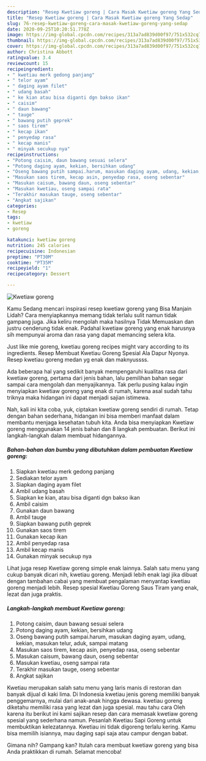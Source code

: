 ```yaml
---
description: "Resep Kwetiaw goreng | Cara Masak Kwetiaw goreng Yang Sedap"
title: "Resep Kwetiaw goreng | Cara Masak Kwetiaw goreng Yang Sedap"
slug: 76-resep-kwetiaw-goreng-cara-masak-kwetiaw-goreng-yang-sedap
date: 2020-09-25T10:20:51.778Z
image: https://img-global.cpcdn.com/recipes/313a7ad839d00f97/751x532cq70/kwetiaw-goreng-foto-resep-utama.jpg
thumbnail: https://img-global.cpcdn.com/recipes/313a7ad839d00f97/751x532cq70/kwetiaw-goreng-foto-resep-utama.jpg
cover: https://img-global.cpcdn.com/recipes/313a7ad839d00f97/751x532cq70/kwetiaw-goreng-foto-resep-utama.jpg
author: Christina Abbott
ratingvalue: 3.4
reviewcount: 15
recipeingredient:
- " kwetiau merk gedong panjang"
- " telor ayam"
- " daging ayam filet"
- " udang basah"
- " ke kian atau bisa diganti dgn bakso ikan"
- " caisim"
- " daun bawang"
- " tauge"
- " bawang putih geprek"
- " saos tirem"
- " kecap ikan"
- " penyedap rasa"
- " kecap manis"
- " minyak secukup nya"
recipeinstructions:
- "Potong caisim, daun bawang sesuai selera"
- "Potong daging ayam, kekian, bersihkan udang"
- "Oseng bawang putih sampai.harum, masukan daging ayam, udang, kekian, masukan telur, aduk, sampai matang"
- "Masukan saos tirem, kecap asin, penyedap rasa, oseng sebentar"
- "Masukan caisum, bawang daun, oseng sebentar"
- "Masukan kwetiau, oseng sampai rata"
- "Terakhir masukan tauge, oseng sebentar"
- "Angkat sajikan"
categories:
- Resep
tags:
- kwetiaw
- goreng

katakunci: kwetiaw goreng 
nutrition: 245 calories
recipecuisine: Indonesian
preptime: "PT30M"
cooktime: "PT35M"
recipeyield: "1"
recipecategory: Dessert

---
```



![Kwetiaw goreng](https://img-global.cpcdn.com/recipes/313a7ad839d00f97/751x532cq70/kwetiaw-goreng-foto-resep-utama.jpg)

Kamu Sedang mencari inspirasi resep kwetiaw goreng yang Bisa Manjain Lidah? Cara menyiapkannya memang tidak terlalu sulit namun tidak gampang juga. Jika keliru mengolah maka hasilnya Tidak Memuaskan dan justru cenderung tidak enak. Padahal kwetiaw goreng yang enak harusnya sih mempunyai aroma dan rasa yang dapat memancing selera kita.

Just like mie goreng, kwetiau goreng recipes might vary according to its ingredients. Resep Membuat Kwetiau Goreng Spesial Ala Dapur Nyonya. Resep kwetiau goreng medan yg enak dan maknyussss.

Ada beberapa hal yang sedikit banyak mempengaruhi kualitas rasa dari kwetiaw goreng, pertama dari jenis bahan, lalu pemilihan bahan segar sampai cara mengolah dan menyajikannya. Tak perlu pusing kalau ingin menyiapkan kwetiaw goreng yang enak di rumah, karena asal sudah tahu triknya maka hidangan ini dapat menjadi sajian istimewa.


Nah, kali ini kita coba, yuk, ciptakan kwetiaw goreng sendiri di rumah. Tetap dengan bahan sederhana, hidangan ini bisa memberi manfaat dalam membantu menjaga kesehatan tubuh kita. Anda bisa menyiapkan Kwetiaw goreng menggunakan 14 jenis bahan dan 8 langkah pembuatan. Berikut ini langkah-langkah dalam membuat hidangannya.

<!--inarticleads1-->

##### Bahan-bahan dan bumbu yang dibutuhkan dalam pembuatan Kwetiaw goreng:

1. Siapkan  kwetiau merk gedong panjang
1. Sediakan  telor ayam
1. Siapkan  daging ayam filet
1. Ambil  udang basah
1. Siapkan  ke kian, atau bisa diganti dgn bakso ikan
1. Ambil  caisim
1. Gunakan  daun bawang
1. Ambil  tauge
1. Siapkan  bawang putih geprek
1. Gunakan  saos tirem
1. Gunakan  kecap ikan
1. Ambil  penyedap rasa
1. Ambil  kecap manis
1. Gunakan  minyak secukup nya


Lihat juga resep Kwetiaw goreng simple enak lainnya. Salah satu menu yang cukup banyak dicari nih, kwetiau goreng. Menjadi lebih enak lagi jika dibuat dengan tambahan cabai yang membuat pengalaman menyantap kwetiau goreng menjadi lebih. Resep spesial Kwetiau Goreng Saus Tiram yang enak, lezat dan juga praktis. 

<!--inarticleads2-->

##### Langkah-langkah membuat Kwetiaw goreng:

1. Potong caisim, daun bawang sesuai selera
1. Potong daging ayam, kekian, bersihkan udang
1. Oseng bawang putih sampai.harum, masukan daging ayam, udang, kekian, masukan telur, aduk, sampai matang
1. Masukan saos tirem, kecap asin, penyedap rasa, oseng sebentar
1. Masukan caisum, bawang daun, oseng sebentar
1. Masukan kwetiau, oseng sampai rata
1. Terakhir masukan tauge, oseng sebentar
1. Angkat sajikan


Kwetiau merupakan salah satu menu yang laris manis di restoran dan banyak dijual di kaki lima. Di Indonesia kwetiau jenis goreng memiliki banyak penggemarnya, mulai dari anak-anak hingga dewasa. kwetiau goreng diketahu memiliki rasa yang lezat dan juga spesial. mau tahu cara Oleh karena itu berikut ini kami sajikan resep dan cara memasak kwetiaw goreng spesial yang sederhana namun. Pesanlah Kwetiau Sapi Goreng untuk membuktikan kelezatannya. Kwetiau ini tidak digoreng terlalu kering. Kamu bisa memilih isiannya, mau daging sapi saja atau campur dengan babat. 

Gimana nih? Gampang kan? Itulah cara membuat kwetiaw goreng yang bisa Anda praktikkan di rumah. Selamat mencoba!
